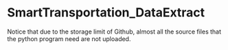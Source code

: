 # SmartTransportation_DataExtract

Notice that due to the storage limit of Github, almost all the source files that the python program need are not uploaded.
